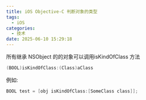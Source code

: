 ```yaml
---
title: iOS Objective-C 判断对象的类型
tags:
  - iOS
categories:
  - 技术
date: 2025-06-10 15:29:18
---
```


所有继承 NSObject 的的对象可以调用isKindOfClass 方法

```objectivec
(BOOL)isKindOfClass:(Class)aClass
```

例如:

```objectivec
BOOL test = [obj isKindOfClass:[SomeClass class]];
```

